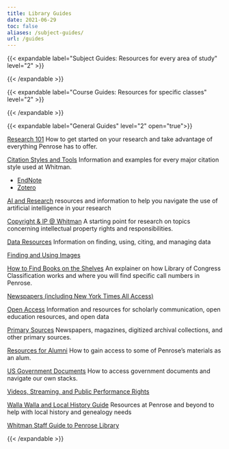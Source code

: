 ```yaml
---
title: Library Guides
date: 2021-06-29
toc: false
aliases: /subject-guides/
url: /guides
---
```

{{< expandable label="Subject Guides: Resources for every area of study" level="2" >}}

<script>springshare_widget_config_1625005695222 = { path: 'guides' };</script><div id="s-lg-widget-1625005695222"></div><script>!function(d,s,id){var js,fjs=d.getElementsByTagName(s)[0],p=/^http:/.test(d.location)?'http':'https';if(!d.getElementById(id)){js=d.createElement(s);js.id=id;js.src=p+"://lgapi-us.libapps.com/widgets.php?site_id=689&widget_type=1&search_terms=&search_match=2&sort_by=name&list_format=1&drop_text=Select+a+Guide...&output_format=1&load_type=2&enable_description=0&enable_group_search_limit=0&enable_subject_search_limit=0&guide_types%5B0%5D=3&widget_title=Guide+List&widget_height=250&widget_width=100%25&widget_link_color=2954d1&widget_embed_type=1&num_results=0&enable_more_results=1&window_target=2&config_id=1625005695222";fjs.parentNode.insertBefore(js,fjs);}}(document,"script","s-lg-widget-script-1625005695222");</script>

{{< /expandable >}}

{{< expandable label="Course Guides: Resources for specific classes" level="2" >}}

<script>springshare_widget_config_1625005740371 = { path: 'guides' };</script><div id="s-lg-widget-1625005740371"></div><script>!function(d,s,id){var js,fjs=d.getElementsByTagName(s)[0],p=/^http:/.test(d.location)?'http':'https';if(!d.getElementById(id)){js=d.createElement(s);js.id=id;js.src=p+"://lgapi-us.libapps.com/widgets.php?site_id=689&widget_type=1&search_terms=&search_match=2&sort_by=name&list_format=1&drop_text=Select+a+Guide...&output_format=1&load_type=2&enable_description=0&enable_group_search_limit=0&enable_subject_search_limit=0&guide_types%5B0%5D=2&widget_title=Guide+List&widget_height=250&widget_width=100%25&widget_link_color=2954d1&widget_embed_type=1&num_results=0&enable_more_results=1&window_target=2&config_id=1625005740371";fjs.parentNode.insertBefore(js,fjs);}}(document,"script","s-lg-widget-script-1625005740371");</script>

{{< /expandable >}}

{{< expandable label="General Guides" level="2" open="true">}}

[Research 101](https://libguides.whitman.edu/c.php?g=1351470) How to get started on your research and take advantage of everything Penrose has to offer.

[Citation Styles and Tools](https://libguides.whitman.edu/citations) Information and examples for every major citation style used at Whitman.

* [EndNote](https://libguides.whitman.edu/endnote)
* [Zotero](https://libguides.whitman.edu/zotero)

[AI and Research](https://libguides.whitman.edu/ai) resources and information to help you navigate the use of artificial intelligence in your research

[Copyright & IP @ Whitman](https://libguides.whitman.edu/copyright_ip)
A starting point for research on topics concerning intellectual property rights and responsibilities.

[Data Resources](https://libguides.whitman.edu/dataresources)
Information on finding, using, citing, and managing data

[Finding and Using Images](https://libguides.whitman.edu/images)

[How to Find Books on the Shelves](https://libguides.whitman.edu/findbooks)
An explainer on how Library of Congress Classification works and where you will find specific call numbers in Penrose.

[Newspapers (including New York Times All Access)](https://libguides.whitman.edu/newspapers)

[Open Access](https://libguides.whitman.edu/openaccess)
Information and resources for scholarly communication, open education resources, and open data

[Primary Sources](https://libguides.whitman.edu/primarysources)
Newspapers, magazines, digitized archival collections, and other primary sources.

[Resources for Alumni](https://libguides.whitman.edu/alumni)
How to gain access to some of Penrose’s materials as an alum.

[US Government Documents](https://libguides.whitman.edu/govdocs)
How to access government documents and navigate our own stacks.

[Videos, Streaming, and Public Performance Rights](https://libguides.whitman.edu/streaming)

[Walla Walla and Local History Guide](https://libguides.whitman.edu/wallawalla)
Resources at Penrose and beyond to help with local history and genealogy needs

[Whitman Staff Guide to Penrose Library](https://libguides.whitman.edu/staff) 

{{< /expandable >}}
